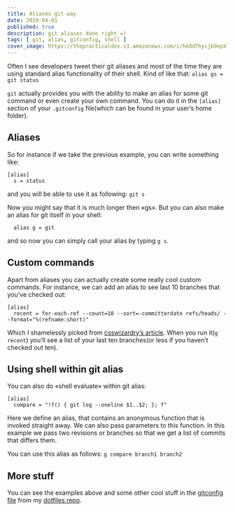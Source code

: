 ```yaml
---
title: Aliases git way
date: 2019-04-01
published: true
description: git aliases done right =)
tags: [ git, alias, gitconfig, shell ]
cover_image: https://thepracticaldev.s3.amazonaws.com/i/hk8d7hycjb9epklumqf1.png
---
```


Often I see developers tweet their git aliases and most of the time they are using standard alias functionality of their shell. Kind of like that:
`alias gs = git status`

`git` actually provides you with the ability to make an alias for some git command or even create your own command. You can do it in the `[alias]` section of your `.gitconfig` file(which can be found in your user’s home folder).

## Aliases

So for instance if we take the previous example, you can write something like:
```
[alias]
  s = status
```

and you will be able to use it as following:
`git s`

Now you might say that it is much longer then «gs». But you can also make an alias for git itself in your shell:

```shell
  alias g = git
```

and so now you can simply call your alias by typing `g s`.

## Custom commands

Apart from aliases you can actually create some really cool custom commands. For instance, we can add an alias to see last 10 branches that you’ve checked out:

```
[alias]
  recent = for-each-ref --count=10 --sort=-committerdate refs/heads/ --format="%(refname:short)"
```

Which I shamelessly picked from [csswizardry’s article](https://csswizardry.com/2017/05/little-things-i-like-to-do-with-git/). When you run it(`g recent`) you’ll see a list of your last ten branches(or less if you haven’t checked out ten).

## Using shell within git alias

You can also do «shell evaluate» within git alias:

```
[alias]
  compare = "!f() { git log --oneline $1..$2; }; f"
```

Here we define an alias, that contains an anonymous function that is invoked straight away. We can also pass parameters to this function. In this example we pass two revisions or branches so that we get a list of commits that differs them.

You can use this alias as follows:
`g compare branch1 branch2`

## More stuff

You can see the examples above and some other cool stuff in the [gitconfig file](https://github.com/gko/dotfiles/blob/master/.gitconfig) from my [dotfiles repo](https://github.com/gko/dotfiles).
